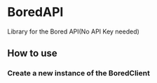# BoredAPI
Library for the Bored API(No API Key needed)
## How to use
### Create a new instance of the BoredClient
